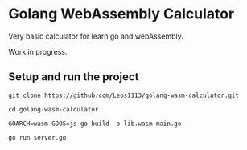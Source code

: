 # Golang WebAssembly Calculator

Very basic calculator for learn go and webAssembly.
 
 Work in progress.

## Setup and run the project

`git clone https://github.com/Leos1113/golang-wasm-calculator.git`

`cd golang-wasm-calculator`

`GOARCH=wasm GOOS=js go build -o lib.wasm main.go`

`go run server.go`
